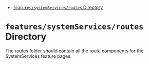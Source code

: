 <!-- START doctoc generated TOC please keep comment here to allow auto update -->
<!-- DON'T EDIT THIS SECTION, INSTEAD RE-RUN doctoc TO UPDATE -->

- [`features/systemServices/routes` Directory](#featuressystemservicesroutes-directory)

<!-- END doctoc generated TOC please keep comment here to allow auto update -->

# `features/systemServices/routes` Directory

The routes folder should contain all the route components for the SystemServices feature pages.
